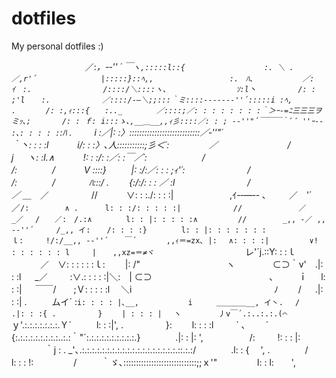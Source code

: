 # dotfiles
My personal dotfiles :)



　　　 　 　 　 　 ／:_，-‐'' ´ ￣`ヽ,:::::l::{　　　　　　　　　　 :. ＼
.　 　 　 　 　 ／,r'´　　　　　　　　 |:::::}::ﾍ,,　　　　　　　　 　 :.　ﾊ､
　　　　　　／:ｲ　:.　 　 　 　 　 　 /::::/＼::::ヽ、　　　　 　 　 　 ｿ:l丶
　　　　　/: : ;'l 　 :.　　　　　　　／::::/-―＼;;:::｀ミ::::‐-----‐''´:::::i :ﾍ,
.　　　　/: :,ｨ:::{　　:.._　　　　 ／::::;／: : : : : : : :｀＞ｰ-=ﾆ三三三ヲミｯ､;
　　 　/: : ｆ: i:::ゝ､,__＿__,,ｨ彡::::／: : ; -‐''"´￣￣￣｀ﾞ ﾞ ''ｰ‐- :､: : : : :`:ﾊ
.　 　 i :／|: :〉::::::::::::::::::::::::::::／‐''"´　　　　　　　　　　　　　 　 　｀丶: : : :l
　　　i/: : :〉､人:::::::::::;彡＜´:　　　 　 ／ 　 　 　 　 　 　 /　　　　j 　 ヽ: :l.∧
　　　!: : :/: :／: :￣／´:　　　　　　 /　 　 　 　 　 　 　 /:　　　　/　　　 V ::::}
　 　 |: :/:／: : : ;ｨ'´:　　　 　 　 　 /　 　 　 　 　 　 　 /:　　　　/ 　　 　 ﾊ:::/
.　　 {:/:/: : : ／ :l　　　　　　　　 /　　　　　　　　　 ／ ＿_　／　　 　 　 //
　　　∨: : :./: : : :|　 　 　 　 　 ,ｲ-‐―‐- ､ 　 　／　'´　 ／`/:　 　 　 ∧
.　　 　l: : :/: : : : :| 　 　 　 　 //　　　　　　　 ／　　　_／　 /　　／:　/.:∧
　　　　l: : |: : : : :∧ 　 　 　 //　 　 　 _,, -／ ,, -‐''´　　　/_,, イ: 　 /: : : :}
　　　　l: : |: : : : : : :ｌ:　　　!/:/__,, -‐''´ 　 ￣´　　　　,,ｨ＝=zx､ |:　 ∧: : : :|
　 　 　 ∨! : : : : : : l　　　| 　 ,,xz=＝≠ヾ　　 　 　 　 　 　 　 `レ'´j.::Y: : :ｌ
　　　 ／　∨: : : : : :ｌ:　 　|: /"　　　　　　　 　 　 ヽ　　　　 ⊂⊃｀v'　.|: : :l
　 _／　 　 :∨.: : : : :|＼:　| ⊂⊃　　　　　　　　 　 　 　 　 ､ 　 　 ｉ 　 l: : :|
　 ￣￣/　　;Ｖ: : : : :l 　＼i　　　　　　　 　 　 　 　 　 　 　 ﾉ　 　/ 　 .|: : :|
. 　 　 ムイ´ :`i: : : : |､__,　　　　　　 i　 　 ＿＿＿＿__, イ丶. 　/　　 .|: : :{
.　　　　　 }　 　| : : : |　 ヽ　　　　　丿v￣´.:..:.:.(⌒`ｙ'.:.:.:.:.:.:.:.Ｙ´ 　 　 l: : :|',
.　　 　 　 }:　　 l: : : :l　 　 ` ､　　 ´ {:.:.:.:.:.:.:.:.:..:.:｀"´:.:.:.:.:.:.:.:.:.:.}　　　　.|: : |: ',
　　　　　/:　 　 !: : : |: 　 　 　 ｀j : . _'､.:.:.:.:.:.:.:.:.:.:.:.:.:.:.:.:.:.:.:.::.:.:/　　　　.l: : {　 ',
.　　　　/　　　　l: : : !:　　　 　 / 　 　 ｀ゞ､:::::::::::::::::::::::::::::;;ｘ'"　　　 　 l: : l:　　',

